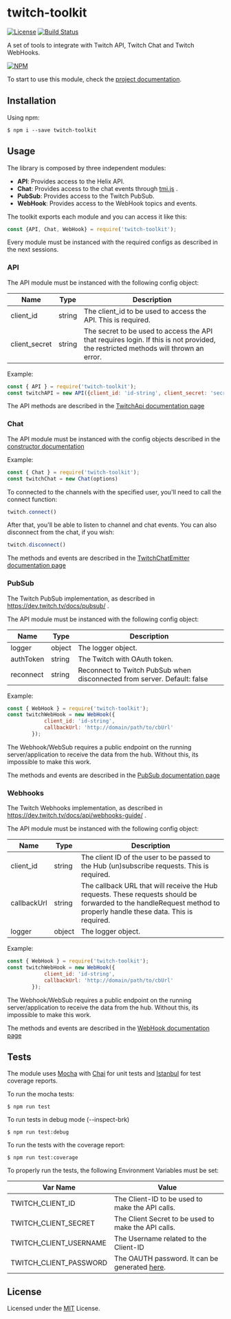 # twitch-toolkit
[![License](http://img.shields.io/:license-mit-blue.svg?style=flat)](http://doge.mit-license.org)
[![Build Status](https://travis-ci.org/chriteixeira/twitch-toolkit.svg?branch=master)](https://travis-ci.org/chriteixeira/twitch-toolkit)

A set of tools to integrate with Twitch API, Twitch Chat and Twitch WebHooks. 

[![NPM](https://nodei.co/npm/twitch-toolkit.png?downloads=true&downloadRank=true)](https://nodei.co/npm/twitch-toolkit/)

To start to use this module, check the [project documentation](https://chriteixeira.github.io/twitch-toolkit/0.0.9/). 

## Installation

Using npm:
```shell
$ npm i --save twitch-toolkit
```

## Usage

The library is composed by three independent modules:
* **API**: Provides access to the Helix API.
* **Chat**: Provides access to the chat events through [tmi.js](https://github.com/tmijs) .
* **PubSub**: Provides access to the Twitch PubSub.
* **WebHook**: Provides access to the WebHook topics and events.

The toolkit exports each module and you can access it like this:

```javascript
const {API, Chat, WebHook} = require('twitch-toolkit');
```

Every module must be instanced with the required configs as described in the next sessions.

### API

The API module must be instanced with the following config object:

| Name      | Type   |  Description          | 
| ------------------- |---------|-------------  |
| client_id           | string | The client_id to be used to access the API. This is required. |
| client_secret       | string | The secret to be used to access the API that requires login. If this is not provided, the restricted methods will thrown an error. |

Example:
```javascript
const { API } = require('twitch-toolkit');
const twitchAPI = new API({client_id: 'id-string', client_secret: 'secret-string'})
```

The API methods are described in the [TwitchApi documentation page](https://chriteixeira.github.io/twitch-toolkit/0.0.9/TwitchApi.html)

### Chat

The API module must be instanced with the config objects described in the [constructor documentation](https://chriteixeira.github.io/twitch-toolkit/0.0.9/TwitchChatEmitter.html#TwitchChatEmitter)

Example:
```javascript
const { Chat } = require('twitch-toolkit');
const twitchChat = new Chat(options)
```

To connected to the channels with the specified user, you'll need to call the connect function:

```javascript
twitch.connect()
```

After that, you'll be able to listen to channel and chat events. You can also disconnect from the chat, if you wish:

```javascript
twitch.disconnect()
```

The methods and events are described in the [TwitchChatEmitter documentation page](https://chriteixeira.github.io/twitch-toolkit/0.0.9/TwitchChatEmitter.html)

### PubSub

The Twitch PubSub implementation, as described in https://dev.twitch.tv/docs/pubsub/ .

The API module must be instanced with the following config object:

| Name      | Type   |  Description          | 
| ----------|--------- |----------------------  |
| logger         | object | The logger object. |
| authToken         | string | The Twitch with OAuth token. |
| reconnect         | string | Reconnect to Twitch PubSub when disconnected from server. Default: false |

Example:
```javascript
const { WebHook } = require('twitch-toolkit');
const twitchWebHook = new WebHook({
            client_id: 'id-string',
            callbackUrl: 'http://domain/path/to/cbUrl'
        });
```

The Webhook/WebSub requires a public endpoint on the running server/application to receive the data from the hub. Without this, its impossible to make this work.

The methods and events are described in the [PubSub documentation page](https://chriteixeira.github.io/twitch-toolkit/0.0.9/TwitchPubSub.html)


### Webhooks

The Twitch Webhooks implementation, as described in https://dev.twitch.tv/docs/api/webhooks-guide/ .

The API module must be instanced with the following config object:

| Name      | Type   |  Description          | 
| ----------|--------- |----------------------  |
| client_id           | string | The client ID of the user to be passed to the Hub (un)subscribe requests. This is required. |
| callbackUrl         | string | The callback URL that will receive the Hub requests. These requests should be forwarded to the handleRequest method to properly handle these data. This is required. |
| logger         | object | The logger object. |

Example:
```javascript
const { WebHook } = require('twitch-toolkit');
const twitchWebHook = new WebHook({
            client_id: 'id-string',
            callbackUrl: 'http://domain/path/to/cbUrl'
        });
```

The Webhook/WebSub requires a public endpoint on the running server/application to receive the data from the hub. Without this, its impossible to make this work.

The methods and events are described in the [WebHook documentation page](https://chriteixeira.github.io/twitch-toolkit/0.0.9/TwitchWebHook.html)

## Tests

The module uses [Mocha](https://mochajs.org/) with [Chai](http://www.chaijs.com/) for unit tests and [Istanbul](https://istanbul.js.org/) for test coverage reports.

To run the mocha tests:

```shell
$ npm run test
```

To run tests in debug mode (--inspect-brk)

```shell
$ npm run test:debug
```

To run the tests with the coverage report:

```shell
$ npm run test:coverage
```

To properly run the tests, the following Environment Variables must be set:

| Var Name      |  Value          |
| ------------- |---------------- |
| TWITCH_CLIENT_ID | The Client-ID to be used to make the API calls. |
| TWITCH_CLIENT_SECRET | The Client Secret to be used to make the API calls. |
| TWITCH_CLIENT_USERNAME | The Username related to the Client-ID |
| TWITCH_CLIENT_PASSWORD | The OAUTH password. It can be generated [here](https://twitchapps.com/tmi/). |

## License

Licensed under the [MIT](https://github.com/chriteixeira/twitch-toolkit/blob/master/LICENSE) License.
